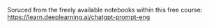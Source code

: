 Soruced from the freely available notebooks within this free course: https://learn.deeplearning.ai/chatgpt-prompt-eng

